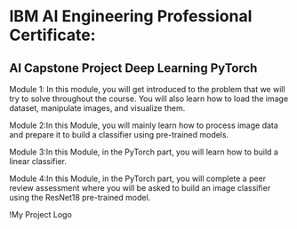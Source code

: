 # IBM AI Engineering Professional Certificate:
## AI Capstone Project Deep Learning PyTorch
Module 1: In this module, you will get introduced to the problem that we will try to solve throughout the course. You will also learn how to load the image dataset, manipulate images, and visualize them.
<!--Learning Objectives
 - Identify the problem and get acquainted with the data that will be used to build an image classifier.
 - Load, manipulate, analyze, and visualize the image dataset.-->
Module 2:In this Module, you will mainly learn how to process image data and prepare it to build a classifier using pre-trained models. 
<!--Learning Objectives
 - Process data and prepare it to build a classifier using pre-trained models.-->
Module 3:In this Module, in the PyTorch part, you will learn how to build a linear classifier. 
<!--Learning Objectives
 - Build a linear image classifier in PyTorch.-->
Module 4:In this Module, in the PyTorch part, you will complete a peer review assessment where you will be asked to build an image classifier using the ResNet18 pre-trained model.
<!--Learning Objectives
 - Build an image classifier using the ResNet18 pretrained models using PyTorch.
 - Complete a peer review assignment-->
!My Project Logo
